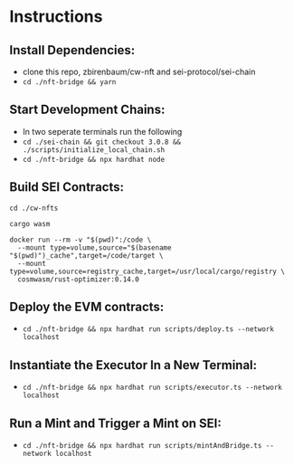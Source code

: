 # Instructions
## Install Dependencies:
 - clone this repo, zbirenbaum/cw-nft and sei-protocol/sei-chain
 - `cd ./nft-bridge && yarn`

## Start Development Chains:
 - In two seperate terminals run the following
 - `cd ./sei-chain && git checkout 3.0.8 && ./scripts/initialize_local_chain.sh`
 - `cd ./nft-bridge && npx hardhat node`

## Build SEI Contracts:

```
cd ./cw-nfts

cargo wasm

docker run --rm -v "$(pwd)":/code \
  --mount type=volume,source="$(basename "$(pwd)")_cache",target=/code/target \
  --mount type=volume,source=registry_cache,target=/usr/local/cargo/registry \
  cosmwasm/rust-optimizer:0.14.0
```

## Deploy the EVM contracts:
 - `cd ./nft-bridge && npx hardhat run scripts/deploy.ts --network localhost`

## Instantiate the Executor In a New Terminal:
 - `cd ./nft-bridge && npx hardhat run scripts/executor.ts --network localhost`

## Run a Mint and Trigger a Mint on SEI:
 - `cd ./nft-bridge && npx hardhat run scripts/mintAndBridge.ts --network localhost`
